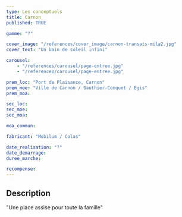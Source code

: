 ```yaml
---
type: Les conceptuels
title: Carnon
published: TRUE

gamme: "?"

cover_image: "/references/cover_image/carnon-transats-mila2.jpg"
cover_text: "Un bain de soleil infini"

carousel:
    - "/references/carousel/page-entree.jpg"
    - "/references/carousel/page-entree.jpg"

prem_loc: "Port de Plaisance, Carnon"
prem_moe: "Ville de Carnon / Gauthier-Conquet / Egis"
prem_moa:

sec_loc:
sec_moe:
sec_moa:

moa_commun:

fabricant: "Mobilum / Colas"

date_realisation: "?"
date_demarrage:
duree_marche:

recompense:
---
```


## Description

"Une place assise pour toute la famille"
